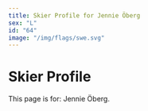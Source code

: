 ```yaml
---
title: Skier Profile for Jennie Öberg
sex: "L"
id: "64"
image: "/img/flags/swe.svg" 
---
```


# Skier Profile

This page is for: Jennie Öberg.
    